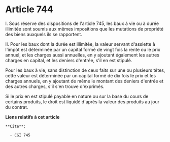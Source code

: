 # Article 744

I.  Sous réserve des dispositions de l'article 745, les baux à vie ou à durée illimitée sont soumis aux mêmes impositions que
les mutations de propriété des biens auxquels ils se rapportent.

II.  Pour les baux dont la durée est illimitée, la valeur servant d'assiette à l'impôt est déterminée par un capital formé de
vingt fois la rente ou le prix annuel, et les charges aussi annuelles, en y ajoutant également les autres charges en capital,
et les deniers d'entrée, s'il en est stipulé.

Pour les baux à vie, sans distinction de ceux faits sur une ou plusieurs têtes, cette valeur est déterminée par un capital
formé de dix fois le prix et les charges annuels, en y ajoutant de même le montant des deniers d'entrée et des autres
charges, s'il s'en trouve d'exprimés.

Si le prix en est stipulé payable en nature ou sur la base du cours de certains produits, le droit est liquidé d'après la
valeur des produits au jour du contrat.

**Liens relatifs à cet article**

	**Cite**:

	  - CGI 745
